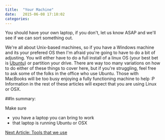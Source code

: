 ```yaml
---
title:  "Your Machine"
date:   2015-06-08 17:18:02
categories: 
---
```


You should have your own laptop, if you don't, let us know ASAP and we'll see if we can sort something out. 

We're all about Unix-based machines, so if you have a Windows machine and its your prefered OS then I'm afraid you're going to have to do a bit of adjusting. You will either have to do a full install of a linux OS (your best bet is [Ubuntu](http://www.ubuntu.com/)) or partition your drive. There are way too many variations on how to do either of these things to cover here, but if you're struggling, feel free to ask some of the folks in the office who use Ubuntu. Those with MacBooks will be too busy enjoying a fully functioning machine to help :P Information in the rest of these articles will expect that you are using Linux or OSX.

##In summary:

Make sure

* you have a laptop you can bring to work
* that laptop is running Ubuntu or OSX

[Next Article: Tools that we use](http://nathanbegbie.github.io/wow/2015/06/09/tools.html)